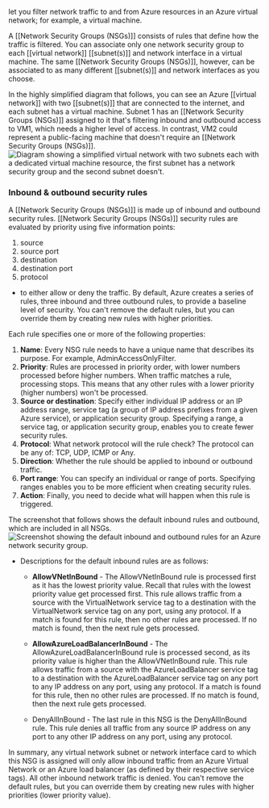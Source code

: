 let you filter network traffic to and from Azure resources in an Azure virtual network; for example, a virtual machine. 

A [[Network Security Groups (NSGs)]] consists of rules that define how the traffic is filtered. You can associate only one network security group to each [[virtual network]] [[subnet(s)]] and network interface in a virtual machine. The same [[Network Security Groups (NSGs)]], however, can be associated to as many different [[subnet(s)]] and network interfaces as you choose.

In the highly simplified diagram that follows, you can see an Azure [[virtual network]] with two [[subnet(s)]] that are connected to the internet, and each subnet has a virtual machine. Subnet 1 has an [[Network Security Groups (NSGs)]] assigned to it that's filtering inbound and outbound access to VM1, which needs a higher level of access. In contrast, VM2 could represent a public-facing machine that doesn't require an [[Network Security Groups (NSGs)]].![Diagram showing a simplified virtual network with two subnets each with a dedicated virtual machine resource, the first subnet has a network security group and the second subnet doesn't.](https://learn.microsoft.com/en-us/training/wwl-sci/describe-basic-security-capabilities-azure/media/2-virtual-network.png)
### Inbound & outbound security rules
A [[Network Security Groups (NSGs)]] is made up of inbound and outbound security rules. [[Network Security Groups (NSGs)]] security rules are evaluated by priority using five information points: 
1. source
2. source port
3. destination
4. destination port
5. protocol 
- to either allow or deny the traffic. 
By default, Azure creates a series of rules, three inbound and three outbound rules, to provide a baseline level of security. You can't remove the default rules, but you can override them by creating new rules with higher priorities.

Each rule specifies one or more of the following properties:
1. **Name**: Every NSG rule needs to have a unique name that describes its purpose. For example, AdminAccessOnlyFilter.
2. **Priority**: Rules are processed in priority order, with lower numbers processed before higher numbers. When traffic matches a rule, processing stops. This means that any other rules with a lower priority (higher numbers) won't be processed.
3. **Source or destination**: Specify either individual IP address or an IP address range, service tag (a group of IP address prefixes from a given Azure service), or application security group. Specifying a range, a service tag, or application security group, enables you to create fewer security rules.
4. **Protocol**: What network protocol will the rule check? The protocol can be any of: TCP, UDP, ICMP or Any.
5. **Direction**: Whether the rule should be applied to inbound or outbound traffic.
6. **Port range**: You can specify an individual or range of ports. Specifying ranges enables you to be more efficient when creating security rules.
7. **Action**: Finally, you need to decide what will happen when this rule is triggered.

The screenshot that follows shows the default inbound rules and outbound, which are included in all NSGs.![Screenshot showing the default inbound and outbound rules for an Azure network security group.](https://learn.microsoft.com/en-us/training/wwl-sci/describe-basic-security-capabilities-azure/media/network-security-group-rules-inline.png)
- Descriptions for the default inbound rules are as follows:
	- **AllowVNetInBound** - The AllowVNetInBound rule is processed first as it has the lowest priority value. Recall that rules with the lowest priority value get processed first. This rule allows traffic from a source with the VirtualNetwork service tag to a destination with the VirtualNetwork service tag on any port, using any protocol. If a match is found for this rule, then no other rules are processed. If no match is found, then the next rule gets processed.
	
	- **AllowAzureLoadBalancerInBound** - The AllowAzureLoadBalancerInBound rule is processed second, as its priority value is higher than the AllowVNetInBound rule. This rule allows traffic from a source with the AzureLoadBalancer service tag to a destination with the AzureLoadBalancer service tag on any port to any IP address on any port, using any protocol. If a match is found for this rule, then no other rules are processed. If no match is found, then the next rule gets processed.
	
	- DenyAllInBound - The last rule in this NSG is the DenyAllInBound rule. This rule denies all traffic from any source IP address on any port to any other IP address on any port, using any protocol.
    

In summary, any virtual network subnet or network interface card to which this NSG is assigned will only allow inbound traffic from an Azure Virtual Network or an Azure load balancer (as defined by their respective service tags). All other inbound network traffic is denied. You can't remove the default rules, but you can override them by creating new rules with higher priorities (lower priority value).